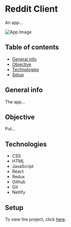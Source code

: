 # Reddit Client

An app...

![App Image]()

## Table of contents
- [General info](#general-info)
- [Objective](#objective)
- [Technologies](#technologies)
- [Setup](#setup)

## General info

The app...

## Objective

Put...

## Technologies

- CSS
- HTML
- JavaScript
- React
- Redux
- Github
- Git
- Netlify

## Setup

To view the project, click [here](https://pam-reddit-client.netlify.app/).

